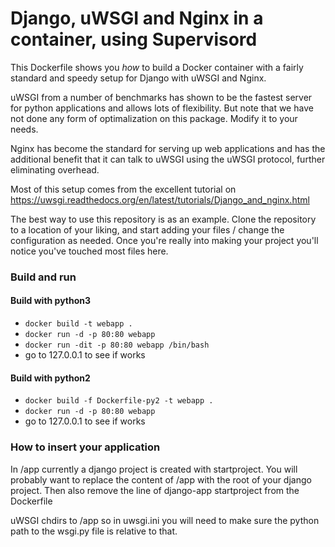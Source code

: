 # Django, uWSGI and Nginx in a container, using Supervisord

This Dockerfile shows you *how* to build a Docker container with a fairly standard
and speedy setup for Django with uWSGI and Nginx.

uWSGI from a number of benchmarks has shown to be the fastest server 
for python applications and allows lots of flexibility. But note that we have
not done any form of optimalization on this package. Modify it to your needs.

Nginx has become the standard for serving up web applications and has the 
additional benefit that it can talk to uWSGI using the uWSGI protocol, further
eliminating overhead. 

Most of this setup comes from the excellent tutorial on 
https://uwsgi.readthedocs.org/en/latest/tutorials/Django_and_nginx.html

The best way to use this repository is as an example. Clone the repository to 
a location of your liking, and start adding your files / change the configuration 
as needed. Once you're really into making your project you'll notice you've 
touched most files here.

### Build and run
#### Build with python3
* `docker build -t webapp .`
* `docker run -d -p 80:80 webapp`
* `docker run -dit -p 80:80 webapp /bin/bash`
* go to 127.0.0.1 to see if works

#### Build with python2
* `docker build -f Dockerfile-py2 -t webapp .`
* `docker run -d -p 80:80 webapp`
* go to 127.0.0.1 to see if works

### How to insert your application

In /app currently a django project is created with startproject. You will
probably want to replace the content of /app with the root of your django
project. Then also remove the line of django-app startproject from the 
Dockerfile

uWSGI chdirs to /app so in uwsgi.ini you will need to make sure the python path
to the wsgi.py file is relative to that.

